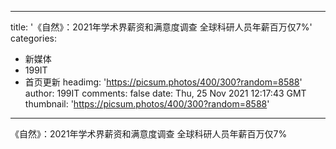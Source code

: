 
---
title: '《自然》：2021年学术界薪资和满意度调查 全球科研人员年薪百万仅7%'
categories: 
 - 新媒体
 - 199IT
 - 首页更新
headimg: 'https://picsum.photos/400/300?random=8588'
author: 199IT
comments: false
date: Thu, 25 Nov 2021 12:17:43 GMT
thumbnail: 'https://picsum.photos/400/300?random=8588'
---

<div>   
《自然》：2021年学术界薪资和满意度调查 全球科研人员年薪百万仅7%  
</div>
            